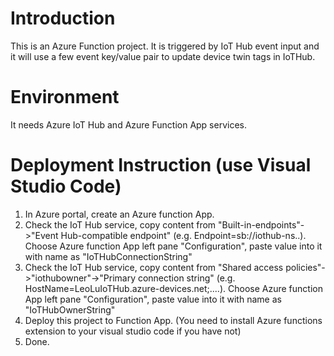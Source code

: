 # Introduction
This is an Azure Function project. It is triggered by IoT Hub event input and it will use a few event key/value pair to update device twin tags in IoTHub.

# Environment
It needs Azure IoT Hub and Azure Function App services.

# Deployment Instruction (use Visual Studio Code)
1. In Azure portal, create an Azure function App.
2. Check the IoT Hub service, copy content from "Built-in-endpoints"->"Event Hub-compatible endpoint" (e.g. Endpoint=sb://iothub-ns..). Choose Azure function App left pane "Configuration", paste value into it with name as "IoTHubConnectionString"
3. Check the IoT Hub service, copy content from "Shared access policies"->"iothubowner"->"Primary connection string" (e.g. HostName=LeoLuIoTHub.azure-devices.net;....). Choose Azure function App left pane "Configuration", paste value into it with name as "IoTHubOwnerString"
4. Deploy this project to Function App. (You need to install Azure functions extension to your visual studio code if you have not)
5. Done.